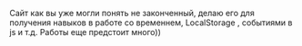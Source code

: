 Сайт как вы уже могли понять не законченный, делаю его для получения навыков в работе со временнем, LocalStorage , событиями в js и т.д. Работы еще предстоит много)) 

